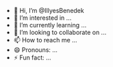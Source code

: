 - 👋 Hi, I’m @IllyesBenedek
- 👀 I’m interested in ...
- 🌱 I’m currently learning ...
- 💞️ I’m looking to collaborate on ...
- 📫 How to reach me ...
- 😄 Pronouns: ...
- ⚡ Fun fact: ...

<!---
IllyesBenedek/IllyesBenedek is a ✨ special ✨ repository because its `README.md` (this file) appears on your GitHub profile.
You can click the Preview link to take a look at your changes.
--->
